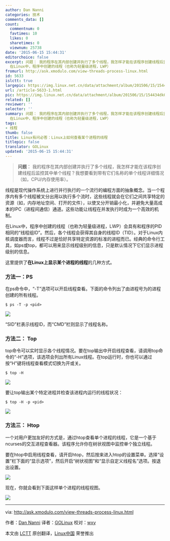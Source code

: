 ```yaml
---
author: Dan Nanni
categories: 技术
comments_data: []
count:
  commentnum: 0
  favtimes: 10
  likes: 0
  sharetimes: 0
  viewnum: 25738
date: '2015-06-15 15:44:31'
editorchoice: false
excerpt: 问题： 我的程序在其内部创建并执行了多个线程，我怎样才能在该程序创建线程后监控其中单个线程？我想要看到带有它们名称的单个线程详细情况（如，CPU/内存使用率）。  线程是现代操作系统上进行并行执行的一个流行的编程方面的抽象概念。当一个程序内有多个线程被叉分出用以执行多个流时，这些线程就会在它们之间共享特定的资源（如，内存地址空间、打开的文件），以使叉分开销最小化，并避免大量高成本的IPC（进程间通信）通道。这些功能让线程在并发执行时成为一个高效的机制。
  在Linux中，程序中创建的线程（也称为轻量级进程，LWP）
fromurl: http://ask.xmodulo.com/view-threads-process-linux.html
id: 5633
islctt: true
largepic: https://img.linux.net.cn/data/attachment/album/201506/15/154434dk08im4nh8h0808n.jpg
url: /article-5633-1.html
pic: https://img.linux.net.cn/data/attachment/album/201506/15/154434dk08im4nh8h0808n.jpg.thumb.jpg
related: []
reviewer: ''
selector: ''
summary: 问题： 我的程序在其内部创建并执行了多个线程，我怎样才能在该程序创建线程后监控其中单个线程？我想要看到带有它们名称的单个线程详细情况（如，CPU/内存使用率）。  线程是现代操作系统上进行并行执行的一个流行的编程方面的抽象概念。当一个程序内有多个线程被叉分出用以执行多个流时，这些线程就会在它们之间共享特定的资源（如，内存地址空间、打开的文件），以使叉分开销最小化，并避免大量高成本的IPC（进程间通信）通道。这些功能让线程在并发执行时成为一个高效的机制。
  在Linux中，程序中创建的线程（也称为轻量级进程，LWP）
tags:
- 线程
thumb: false
title: Linux有问必答：Linux上如何查看某个进程的线程
titlepic: false
translator: GOLinux
updated: '2015-06-15 15:44:31'
---
```



> 
> **问题**： 我的程序在其内部创建并执行了多个线程，我怎样才能在该程序创建线程后监控其中单个线程？我想要看到带有它们名称的单个线程详细情况（如，CPU/内存使用率）。
> 
> 
> 


线程是现代操作系统上进行并行执行的一个流行的编程方面的抽象概念。当一个程序内有多个线程被叉分出用以执行多个流时，这些线程就会在它们之间共享特定的资源（如，内存地址空间、打开的文件），以使叉分开销最小化，并避免大量高成本的IPC（进程间通信）通道。这些功能让线程在并发执行时成为一个高效的机制。


在Linux中，程序中创建的线程（也称为轻量级进程，LWP）会具有和程序的PID相同的“线程组ID”。然后，各个线程会获得其自身的线程ID（TID）。对于Linux内核调度器而言，线程不过是恰好共享特定资源的标准的进程而已。经典的命令行工具，如ps或top，都可以用来显示线程级别的信息，只是默认情况下它们显示进程级别的信息。


这里提供了**在Linux上显示某个进程的线程**的几种方式。


### 方法一：PS


在ps命令中，“-T”选项可以开启线程查看。下面的命令列出了由进程号为<pid>的进程创建的所有线程。



```
$ ps -T -p <pid>

```

![](/data/attachment/album/201506/15/154434dk08im4nh8h0808n.jpg)


“SID”栏表示线程ID，而“CMD”栏则显示了线程名称。


### 方法二： Top


top命令可以实时显示各个线程情况。要在top输出中开启线程查看，请调用top命令的“-H”选项，该选项会列出所有Linux线程。在top运行时，你也可以通过按“H”键将线程查看模式切换为开或关。



```
$ top -H

```

![](/data/attachment/album/201506/15/154440lmmw45ln5o6mhz65.jpg)


要让top输出某个特定进程<pid>并检查该进程内运行的线程状况：



```
$ top -H -p <pid>

```

![](/data/attachment/album/201506/15/154442r5w5yzvryw7vi9z6.jpg)


### 方法三： Htop


一个对用户更加友好的方式是，通过htop查看单个进程的线程，它是一个基于ncurses的交互进程查看器。该程序允许你在树状视图中监控单个独立线程。


要在htop中启用线程查看，请开启htop，然后按<F2>来进入htop的设置菜单。选择“设置”栏下面的“显示选项”，然后开启“树状视图”和“显示自定义线程名”选项。按<F10>退出设置。


![](/data/attachment/album/201506/15/154457f9oyczwyc9rm9cya.jpg)


现在，你就会看到下面这样单个进程的线程视图。


![](/data/attachment/album/201506/15/154505xn1rsvzv1ptnrpos.jpg)




---


via: <http://ask.xmodulo.com/view-threads-process-linux.html>


作者：[Dan Nanni](http://ask.xmodulo.com/author/nanni) 译者：[GOLinux](https://github.com/GOLinux) 校对：[wxy](https://github.com/wxy)


本文由 [LCTT](https://github.com/LCTT/TranslateProject) 原创翻译，[Linux中国](https://linux.cn/) 荣誉推出